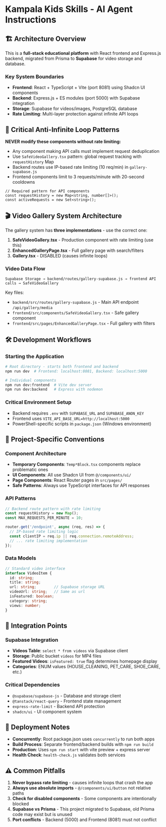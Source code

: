 # Kampala Kids Skills - AI Agent Instructions

## 🏗️ Architecture Overview

This is a **full-stack educational platform** with React frontend and Express.js backend, migrated from Prisma to **Supabase** for video storage and database.

### Key System Boundaries
- **Frontend**: React + TypeScript + Vite (port 8081) using Shadcn UI components
- **Backend**: Express.js + ES modules (port 5000) with Supabase integration  
- **Storage**: Supabase for videos/images, PostgreSQL database
- **Rate Limiting**: Multi-layer protection against infinite API loops

## 🚨 Critical Anti-Infinite Loop Patterns

**NEVER modify these components without rate limiting:**
- Any component making API calls must implement request deduplication
- Use `SafeVideoGallery.tsx` pattern: global request tracking with `requestHistory` Map
- Backend routes use IP-based rate limiting (10 req/min) in `gallery-supabase.js`
- Frontend components limit to 3 requests/minute with 20-second cooldowns

```tsx
// Required pattern for API components
const requestHistory = new Map<string, number[]>();
const activeRequests = new Set<string>();
```

## 🎬 Video Gallery System Architecture

The gallery system has **three implementations** - use the correct one:
1. **SafeVideoGallery.tsx** - Production component with rate limiting (use this)
2. **EnhancedGalleryPage.tsx** - Full gallery page with search/filters
3. **Gallery.tsx** - DISABLED (causes infinite loops)

### Video Data Flow
```
Supabase Storage → backend/routes/gallery-supabase.js → frontend API calls → SafeVideoGallery
```

Key files:
- `backend/src/routes/gallery-supabase.js` - Main API endpoint `/api/gallery/media`
- `frontend/src/components/SafeVideoGallery.tsx` - Safe gallery component
- `frontend/src/pages/EnhancedGalleryPage.tsx` - Full gallery with filters

## 🛠️ Development Workflows

### Starting the Application
```bash
# Root directory - starts both frontend and backend
npm run dev  # Frontend: localhost:8081, Backend: localhost:5000

# Individual components
npm run dev:frontend  # Vite dev server
npm run dev:backend   # Express with nodemon
```

### Critical Environment Setup
- Backend requires `.env` with `SUPABASE_URL` and `SUPABASE_ANON_KEY`
- Frontend uses `VITE_API_BASE_URL=http://localhost:5000`
- PowerShell-specific scripts in `package.json` (Windows environment)

## 📁 Project-Specific Conventions

### Component Architecture
- **Temporary Components**: `Temp*Block.tsx` components replace problematic ones
- **UI Components**: All use Shadcn UI from `@/components/ui/`
- **Page Components**: React Router pages in `src/pages/`
- **Safe Patterns**: Always use TypeScript interfaces for API responses

### API Patterns
```javascript
// Backend route pattern with rate limiting
const requestHistory = new Map();
const MAX_REQUESTS_PER_MINUTE = 10;

router.get('/endpoint', async (req, res) => {
  // IP-based rate limiting logic
  const clientIP = req.ip || req.connection.remoteAddress;
  // ... rate limiting implementation
});
```

### Data Models
```typescript
// Standard video interface
interface VideoItem {
  id: string;
  title: string;
  url: string;        // Supabase storage URL
  videoUrl: string;   // Same as url
  isFeatured: boolean;
  category: string;
  views: number;
}
```

## 🔗 Integration Points

### Supabase Integration
- **Videos Table**: `select * from videos` via Supabase client
- **Storage**: Public bucket `videos` for MP4 files
- **Featured Videos**: `isFeatured: true` flag determines homepage display
- **Categories**: ENUM values (HOUSE_CLEANING, PET_CARE, SHOE_CARE, etc.)

### Critical Dependencies
- `@supabase/supabase-js` - Database and storage client
- `@tanstack/react-query` - Frontend state management
- `express-rate-limit` - Backend API protection
- `shadcn/ui` - UI component system

## 🚀 Deployment Notes

- **Concurrently**: Root package.json uses `concurrently` to run both apps
- **Build Process**: Separate frontend/backend builds with `npm run build`
- **Production**: Uses `npm run start` with vite preview + express server
- **Health Check**: `health-check.js` validates both services

## ⚠️ Common Pitfalls

1. **Never bypass rate limiting** - causes infinite loops that crash the app
2. **Always use absolute imports** - `@/components/ui/button` not relative paths  
3. **Check for disabled components** - Some components are intentionally blocked
4. **Supabase vs Prisma** - This project migrated to Supabase, old Prisma code may exist but is unused
5. **Port conflicts** - Backend (5000) and Frontend (8081) must not conflict